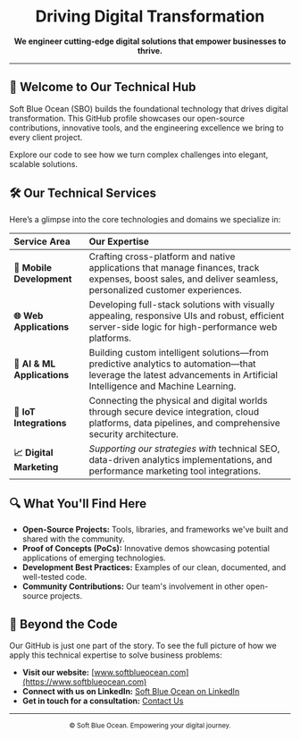 <h1 align="center">
    Driving Digital Transformation
</h1>

<p align="center">
  <b>We engineer cutting-edge digital solutions that empower businesses to thrive.</b>
</p>

---

## 👋 Welcome to Our Technical Hub

Soft Blue Ocean (SBO) builds the foundational technology that drives digital transformation. This GitHub profile showcases our open-source contributions, innovative tools, and the engineering excellence we bring to every client project.

Explore our code to see how we turn complex challenges into elegant, scalable solutions.

## 🛠️ Our Technical Services

Here’s a glimpse into the core technologies and domains we specialize in:

| Service Area | Our Expertise |
| :--- | :--- |
| **📱 Mobile Development** | Crafting cross-platform and native applications that manage finances, track expenses, boost sales, and deliver seamless, personalized customer experiences. |
| **🌐 Web Applications** | Developing full-stack solutions with visually appealing, responsive UIs and robust, efficient server-side logic for high-performance web platforms. |
| **🤖 AI & ML Applications** | Building custom intelligent solutions—from predictive analytics to automation—that leverage the latest advancements in Artificial Intelligence and Machine Learning. |
| **📶 IoT Integrations** | Connecting the physical and digital worlds through secure device integration, cloud platforms, data pipelines, and comprehensive security architecture. |
| **📈 Digital Marketing** | *Supporting our strategies with* technical SEO, data-driven analytics implementations, and performance marketing tool integrations. |

## 🔍 What You'll Find Here

*   **Open-Source Projects:** Tools, libraries, and frameworks we've built and shared with the community.
*   **Proof of Concepts (PoCs):** Innovative demos showcasing potential applications of emerging technologies.
*   **Development Best Practices:** Examples of our clean, documented, and well-tested code.
*   **Community Contributions:** Our team's involvement in other open-source projects.

## 💼 Beyond the Code

Our GitHub is just one part of the story. To see the full picture of how we apply this technical expertise to solve business problems:

*   **Visit our website:** [www.softblueocean.com](https://www.softblueocean.com)
*   **Connect with us on LinkedIn:** [Soft Blue Ocean on LinkedIn](https://www.linkedin.com/company/softblueocean/)
*   **Get in touch for a consultation:** [Contact Us](mailto:info@softblueocean.com)

---

<p align="center">
  <sub>© Soft Blue Ocean. Empowering your digital journey.</sub>
</p>